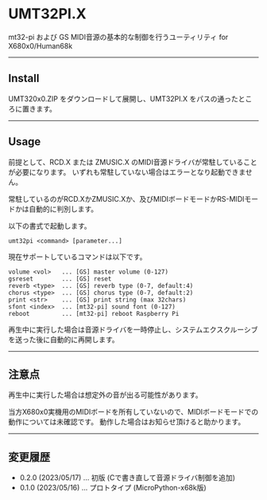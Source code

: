 # UMT32PI.X

mt32-pi および GS MIDI音源の基本的な制御を行うユーティリティ for X680x0/Human68k

---

## Install

UMT320x0.ZIP をダウンロードして展開し、UMT32PI.X をパスの通ったところに置きます。

---

## Usage

前提として、RCD.X または ZMUSIC.X のMIDI音源ドライバが常駐していることが必要になります。
いずれも常駐していない場合はエラーとなり起動できません。

常駐しているのがRCD.XかZMUSIC.Xか、及びMIDIボードモードかRS-MIDIモードかは自動的に判別します。

以下の書式で起動します。

    umt32pi <command> [parameter...]

現在サポートしているコマンドは以下です。

    volume <vol>   ... [GS] master volume (0-127)
    gsreset        ... [GS] reset
    reverb <type>  ... [GS] reverb type (0-7, default:4)
    chorus <type>  ... [GS] chorus type (0-7, default:2)
    print <str>    ... [GS] print string (max 32chars)
    sfont <index>  ... [mt32-pi] sound font (0-127)
    reboot         ... [mt32-pi] reboot Raspberry Pi

再生中に実行した場合は音源ドライバを一時停止し、システムエクスクルーシブを送った後に自動的に再開します。

---

## 注意点

再生中に実行した場合は想定外の音が出る可能性があります。

当方X680x0実機用のMIDIボードを所有していないので、MIDIボードモードでの動作については未確認です。
動作した場合はお知らせ頂けると助かります。

---

## 変更履歴

* 0.2.0 (2023/05/17) ... 初版 (Cで書き直して音源ドライバ制御を追加)
* 0.1.0 (2023/05/16) ... プロトタイプ (MicroPython-x68k版)